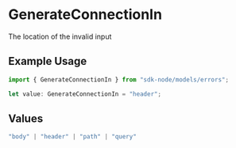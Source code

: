 # GenerateConnectionIn

The location of the invalid input

## Example Usage

```typescript
import { GenerateConnectionIn } from "sdk-node/models/errors";

let value: GenerateConnectionIn = "header";
```

## Values

```typescript
"body" | "header" | "path" | "query"
```